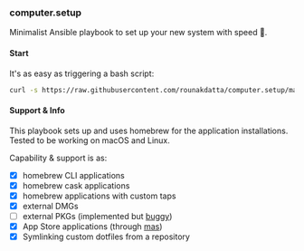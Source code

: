 ### computer.setup
Minimalist Ansible playbook to set up your new system with speed 🚀.

#### Start
It's as easy as triggering a bash script:
```bash
curl -s https://raw.githubusercontent.com/rounakdatta/computer.setup/master/start.sh | /bin/bash
```

#### Support & Info
This playbook sets up and uses homebrew for the application installations. Tested to be working on macOS and Linux.

Capability & support is as:
- [x] homebrew CLI applications
- [x] homebrew cask applications
- [x] homebrew applications with custom taps
- [x] external DMGs
- [ ] external PKGs (implemented but [buggy](https://github.com/rounakdatta/computer.setup/issues/1))
- [x] App Store applications (through [mas](https://github.com/geerlingguy/ansible-role-mas))
- [x] Symlinking custom dotfiles from a repository